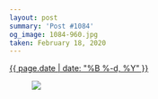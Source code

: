 ```yaml
---
layout: post
summary: 'Post #1084'
og_image: 1084-960.jpg
taken: February 18, 2020
---
```


<div class="post">
 <time>
  <a href="/1084">
   {{ page.date | date: "%B %-d, %Y" }}
  </a>
 </time>
 <a href="/1084">
  <figure data-taken="2/18/2020">
   <img sizes="(min-width: 700px) 50vw, calc(100vw - 2rem)" src="{{ site.assets_url }}/1084-480.jpg" srcset="{{ site.assets_url }}/1084-240.jpg 240w, {{ site.assets_url }}/1084-480.jpg 480w, {{ site.assets_url }}/1084-720.jpg 720w, {{ site.assets_url }}/1084-960.jpg 960w"/>
  </figure>
 </a>
</div>
